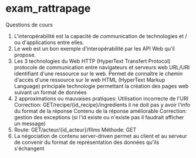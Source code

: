 # exam_rattrapage
Questions de cours

1. L'interopérabilité est la capacité de communication de technologies et / ou d'applications entre elles.
2.  Le web est un bon exemple d'interopérabilité  par les API Web qu'il propose.
3.   Les 3 technologies du Web
    HTTP (HyperText Transfert Protocol) protocole de communication entre navigateurs et serveurs web 
    URL/URI identifiant d'une ressource sur le web. Permet de connaître le chemin d'accès d'une ressource sur le web
    HTML (HyperText Markup Language) principale technologie permettant la création des pages web suivant un format de données
4.  2 approximations ou mauvaises pratiques: 
  Utilisation incorrecte de l'URI 
  Correction: GET/recipe/{id_recipe}/ingredients il ne doit pas y avoir l'info du format de la réponse
  Contenu de la réponse améliorable
  Correction: gestion des exceptions (si l'id existe ou n'existe pas il faudrait afficher un message)
 5. Route: GET/acteur/{id_acteur}/films
   Méthode: GET
 6. La négociation de contenu server-driven permet au client et au serveur de convenir du format de représentation des données qu'ils s'échangent
